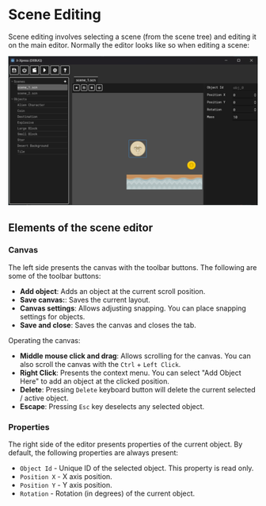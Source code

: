 # Scene Editing

Scene editing involves selecting a scene (from the scene tree) and editing it on the main editor. Normally the editor looks like so when editing a scene:

![Scene Editing](images/scene_editing.png "Scene Editing")

## Elements of the scene editor

### Canvas

The left side presents the canvas with the toolbar buttons. The following are some of the toolbar buttons:

* **Add object**: Adds an object at the current scroll position.
* **Save canvas:**: Saves the current layout.
* **Canvas settings**: Allows adjusting snapping. You can place snapping settings for objects.
* **Save and close**: Saves the canvas and closes the tab.

Operating the canvas:

* **Middle mouse click and drag**: Allows scrolling for the canvas. You can also scroll the canvas with the `Ctrl` + `Left Click`.
* **Right Click**: Presents the context menu. You can select "Add Object Here" to add an object at the clicked position.
* **Delete**: Pressing `Delete` keyboard button will delete the current selected / active object.
* **Escape**: Pressing `Esc` key deselects any selected object.

### Properties

The right side of the editor presents properties of the current object. By default, the following properties are always present:

* `Object Id` - Unique ID of the selected object. This property is read only.
* `Position X` - X axis position.
* `Position Y` - Y axis position.
* `Rotation` - Rotation (in degrees) of the current object.